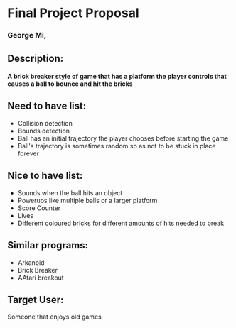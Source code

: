 # Final Project Proposal
### George Mi, 
 
## **Description:**
#### A brick breaker style of game that has a platform the player controls that causes a ball to bounce and hit the bricks

## **Need to have list:**
- Collision detection
- Bounds detection
- Ball has an initial trajectory the player chooses before starting the game
- Ball's trajectory is sometimes random so as not to be stuck in place forever

## **Nice to have list:**
- Sounds when the ball hits an object
- Powerups like multiple balls or a larger platform
- Score Counter
- Lives
- Different coloured bricks for different amounts of hits needed to break

## **Similar programs:**
- Arkanoid
- Brick Breaker
- AAtari breakout

## **Target User:**
Someone that enjoys old games